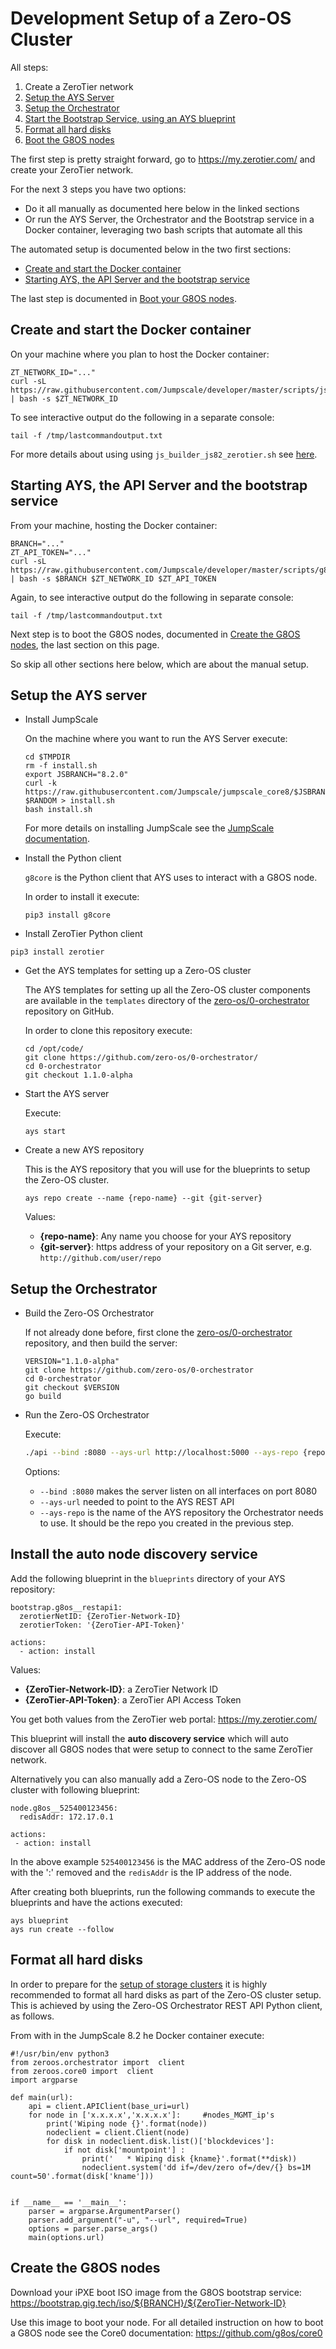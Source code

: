 # Development Setup of a Zero-OS Cluster

All steps:
1. Create a ZeroTier network
2. [Setup the AYS Server](#ays-server)
3. [Setup the Orchestrator](#orchestrator)
4. [Start the Bootstrap Service, using an AYS blueprint](#bootstrap-service)
5. [Format all hard disks](#format-disks)
6. [Boot the G8OS nodes](#boot-nodes)

The first step is pretty straight forward, go to https://my.zerotier.com/ and create your ZeroTier network.

For the next 3 steps you have two options:
- Do it all manually as documented here below in the linked sections
- Or run the AYS Server, the Orchestrator and the Bootstrap service in a Docker container, leveraging two bash scripts that automate all this

The automated setup is documented below in the two first sections:
- [Create and start the Docker container](#docker-container)
- [Starting AYS, the API Server and the bootstrap service](#start-services)

The last step is documented in [Boot your G8OS nodes](#boot-nodes).

<a id="docker-container"></a>
## Create and start the Docker container

On your machine where you plan to host the Docker container:
```
ZT_NETWORK_ID="..."
curl -sL https://raw.githubusercontent.com/Jumpscale/developer/master/scripts/js_builder_js82_zerotier.sh | bash -s $ZT_NETWORK_ID
```

To see interactive output do the following in a separate console:
```
tail -f /tmp/lastcommandoutput.txt
```

For more details about using using `js_builder_js82_zerotier.sh` see [here](https://github.com/Jumpscale/developer/blob/master/docs/installjs8_details.md).


<a id="start-services"></a>
## Starting AYS, the API Server and the bootstrap service

From your machine, hosting the Docker container:
```
BRANCH="..."
ZT_API_TOKEN="..."
curl -sL https://raw.githubusercontent.com/Jumpscale/developer/master/scripts/g8os_grid_installer82.sh | bash -s $BRANCH $ZT_NETWORK_ID $ZT_API_TOKEN
```

Again, to see interactive output do the following in separate console:
```
tail -f /tmp/lastcommandoutput.txt
```

Next step is to boot the G8OS nodes, documented in [Create the G8OS nodes](#create-nodes), the last section on this page.

So skip all other sections here below, which are about the manual setup.


<a id="ays-server"></a>
## Setup the AYS server

* Install JumpScale

  On the machine where you want to run the AYS Server execute:

  ```shell
  cd $TMPDIR
  rm -f install.sh
  export JSBRANCH="8.2.0"
  curl -k https://raw.githubusercontent.com/Jumpscale/jumpscale_core8/$JSBRANCH/install/install.sh?$RANDOM > install.sh
  bash install.sh
  ```

  For more details on installing JumpScale see the [JumpScale documentation](https://gig.gitbooks.io/jumpscale-core8/content/Installation/JSDevelopment.html).

* Install the Python client

  `g8core` is the Python client that AYS uses to interact with a G8OS node.

  In order to install it execute:

  ```shell
  pip3 install g8core
  ```

* Install ZeroTier Python client

```shell
pip3 install zerotier
```

* Get the AYS templates for setting up a Zero-OS cluster

  The AYS templates for setting up all the Zero-OS cluster components are available in the `templates` directory of the [zero-os/0-orchestrator](https://github.com/zero-os/0-orchestrator/) repository on GitHub.

  In order to clone this repository execute:
  ```shell
  cd /opt/code/
  git clone https://github.com/zero-os/0-orchestrator/
  cd 0-orchestrator
  git checkout 1.1.0-alpha
  ```

* Start the AYS server

  Execute:
  ```shell
  ays start
  ```

* Create a new AYS repository

  This is the AYS repository that you will use for the blueprints to setup the Zero-OS cluster.

  ```shell
  ays repo create --name {repo-name} --git {git-server}
  ```

  Values:
  - **{repo-name}**: Any name you choose for your AYS repository
  - **{git-server}**: https address of your repository on a Git server, e.g. `http://github.com/user/repo`


<a id="orchestrator"></a>
## Setup the Orchestrator

* Build the Zero-OS Orchestrator

  If not already done before, first clone the [zero-os/0-orchestrator](https://github.com/zero-os/0-orchestrator) repository, and then build the server:

  ```shell
  VERSION="1.1.0-alpha"
  git clone https://github.com/zero-os/0-orchestrator
  cd 0-orchestrator
  git checkout $VERSION
  go build
  ```

* Run the Zero-OS Orchestrator

  Execute:
  ```bash
  ./api --bind :8080 --ays-url http://localhost:5000 --ays-repo {repo-name}
  ```

  Options:
  - `--bind :8080` makes the server listen on all interfaces on port 8080
  - `--ays-url` needed to point to the AYS REST API
  - `--ays-repo` is the name of the AYS repository the Orchestrator needs to use. It should be the repo you created in the previous step.


<a id="bootstrap-service"></a>
## Install the auto node discovery service

Add the following blueprint in the `blueprints` directory of your AYS repository:

```
bootstrap.g8os__restapi1:
  zerotierNetID: {ZeroTier-Network-ID}
  zerotierToken: '{ZeroTier-API-Token}'

actions:
  - action: install
```

Values:
- **{ZeroTier-Network-ID}**: a ZeroTier Network ID
- **{ZeroTier-API-Token}**: a ZeroTier API Access Token

You get both values from the ZeroTier web portal: https://my.zerotier.com/

This blueprint will install the **auto discovery service** which will auto discover all G8OS nodes that were setup to connect to the same ZeroTier network.

Alternatively you can also manually add a Zero-OS node to the Zero-OS cluster with following blueprint:

```
node.g8os__525400123456:
  redisAddr: 172.17.0.1

actions:
 - action: install
```

In the above example `525400123456` is the MAC address of the Zero-OS node with the ':' removed and the `redisAddr` is the IP address of the node.

After creating both blueprints, run the following commands to execute the blueprints and have the actions executed:

```shell
ays blueprint
ays run create --follow
```


<a id="format-disks"></a>
## Format all hard disks

In order to prepare for the [setup of storage clusters](../storagecluster/setup.md) it is highly recommended to format all hard disks as part of the Zero-OS cluster setup. This is achieved by using the Zero-OS Orchestrator REST API Python client, as follows.

From with in the JumpScale 8.2 he Docker container execute:

```
#!/usr/bin/env python3
from zeroos.orchestrator import  client
from zeroos.core0 import  client
import argparse

def main(url):
    api = client.APIClient(base_uri=url)
    for node in ['x.x.x.x','x.x.x.x']:     #nodes_MGMT_ip's
        print('Wiping node {}'.format(node))
        nodeclient = client.Client(node)
        for disk in nodeclient.disk.list()['blockdevices']:
            if not disk['mountpoint'] :
                print('   * Wiping disk {kname}'.format(**disk))
                nodeclient.system('dd if=/dev/zero of=/dev/{} bs=1M count=50'.format(disk['kname']))


if __name__ == '__main__':
    parser = argparse.ArgumentParser()
    parser.add_argument("-u", "--url", required=True)
    options = parser.parse_args()
    main(options.url)
```

<a id="boot-nodes"></a>
## Create the G8OS nodes

Download your iPXE boot ISO image from the G8OS bootstrap service: https://bootstrap.gig.tech/iso/${BRANCH}/${ZeroTier-Network-ID}

Use this image to boot your node. For all detailed instruction on how to boot a G8OS node see the Core0 documentation: https://github.com/g8os/core0
